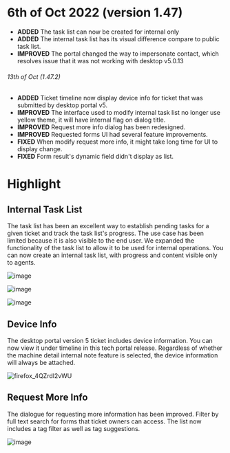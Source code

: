 # 6th of Oct 2022 (version 1.47)

- **ADDED** The task list can now be created for internal only
- **ADDED** The internal task list has its visual difference compare to public task list.
- **IMPROVED** The portal changed the way to impersonate contact, which resolves issue that it was not working with desktop v5.0.13

###### 13th of Oct (1.47.2)
- **ADDED** Ticket timeline now display device info for ticket that was submitted by desktop portal v5.
- **IMPROVED** The interface used to modify internal task list no longer use yellow theme, it will have internal flag on dialog title.
- **IMPROVED** Request more info dialog has been redesigned.
- **IMPROVED** Requested forms UI had several feature improvements.
- **FIXED** When modify request more info, it might take long time for UI to display change.
- **FIXED** Form result's dynamic field didn't display as list.

# Highlight

## Internal Task List

The task list has been an excellent way to establish pending tasks for a given ticket and track the task list's progress. The use case has been limited because it is also visible to the end user. We expanded the functionality of the task list to allow it to be used for internal operations. You can now create an internal task list, with progress and content visible only to agents. 

![image](https://user-images.githubusercontent.com/1712143/195504275-2ede061d-b857-423d-a8ea-ee54c943bd65.png)

![image](https://user-images.githubusercontent.com/1712143/195504308-160b06af-edac-4e81-80b5-919978fd6054.png)

![image](https://user-images.githubusercontent.com/1712143/195504324-232d1623-4b0c-4900-9c53-0afc1b860bba.png)


## Device Info

The desktop portal version 5 ticket includes device information. You can now view it under timeline in this tech portal release. Regardless of whether the machine detail internal note feature is selected, the device information will always be attached. 

![firefox_4QZrdl2vWU](https://user-images.githubusercontent.com/1712143/195504794-c7835aa2-d293-4535-87cb-2ad395ebb6c1.png)

## Request More Info

The dialogue for requesting more information has been improved. Filter by full text search for forms that ticket owners can access. The list now includes a tag filter as well as tag suggestions. 

![image](https://user-images.githubusercontent.com/1712143/195505113-93cb292c-1f00-4a47-8f26-3745d8be3845.png)
